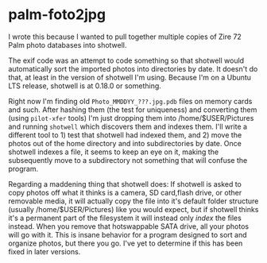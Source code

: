 # palm-foto2jpg

I wrote this because I wanted to pull together multiple copies of Zire 72 Palm photo databases into shotwell. 

The exif code was an attempt to code something so that shotwell would automatically sort the imported photos into directories by date. It doesn't do that, at least in the version of shotwell I'm using. Because I'm on a Ubuntu LTS release, shotwell is at 0.18.0 or something.


Right now I'm finding old `Photo_MMDDYY_???.jpg.pdb` files on memory cards and such. After hashing them (the test for uniqueness) and converting them (using `pilot-xfer` tools) I'm just dropping them into /home/$USER/Pictures and running `shotwell` which discovers them and indexes them. I'll write a different tool to 1) test that shotwell had indexed them, and 2) move the photos out of the home directory and into subdirectories by date. Once shotwell indexes a file, it seems to keep an eye on it, making the subsequently move to a subdirectory not something that will confuse the program.

Regarding a maddening thing that shotwell does: If shotwell is asked to copy photos off what it thinks is a camera, SD card,flash drive, or other removable media, it will actually copy the file into it's default folder structure (usually /home/$USER/Pictures) like you would expect, but if shotwell thinks it's a permanent part of the filesystem it will instead only *index* the files instead. When you remove that hotswappable SATA drive, all your photos will go with it. This is insane behavior for a program designed to sort and organize photos, but there you go. I've yet to determine if this has been fixed in later versions.  
